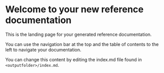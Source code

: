 # Welcome to your new reference documentation

This is the landing page for your generated reference documentation. 

You can use the navigation bar at the top and the table of contents to the left to navigate your documentation.

You can change this content by editing the index.md file found in `<outputfolder>/index.md`.
